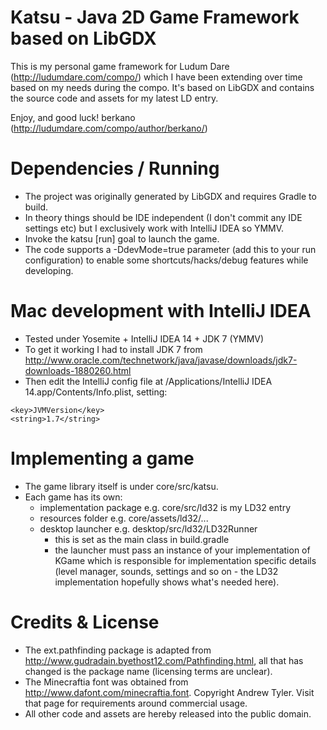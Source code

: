# Katsu - Java 2D Game Framework based on LibGDX

This is my personal game framework for Ludum Dare (http://ludumdare.com/compo/)
which I have been extending over time based on my needs during the compo.
It's based on LibGDX and contains the source code and assets for my latest LD entry.

Enjoy, and good luck!
berkano (http://ludumdare.com/compo/author/berkano/)

# Dependencies / Running

- The project was originally generated by LibGDX and requires Gradle to build.
- In theory things should be IDE independent (I don't commit any IDE settings etc) but I exclusively work with IntelliJ IDEA so YMMV.
- Invoke the katsu \[run\] goal to launch the game.
- The code supports a -DdevMode=true parameter (add this to your run configuration) to enable some shortcuts/hacks/debug features while developing.

# Mac development with IntelliJ IDEA

- Tested under Yosemite + IntelliJ IDEA 14 + JDK 7 (YMMV)
- To get it working I had to install JDK 7 from http://www.oracle.com/technetwork/java/javase/downloads/jdk7-downloads-1880260.html
- Then edit the IntelliJ config file at /Applications/IntelliJ IDEA 14.app/Contents/Info.plist, setting:
```
<key>JVMVersion</key>
<string>1.7</string>
```

# Implementing a game

- The game library itself is under core/src/katsu.
- Each game has its own:
    - implementation package e.g. core/src/ld32 is my LD32 entry
    - resources folder e.g. core/assets/ld32/...
    - desktop launcher e.g. desktop/src/ld32/LD32Runner
        - this is set as the main class in build.gradle
        - the launcher must pass an instance of your implementation of KGame which is responsible for implementation specific details (level manager, sounds, settings and so on - the LD32 implementation hopefully shows what's needed here).

# Credits & License

- The ext.pathfinding package is adapted from http://www.gudradain.byethost12.com/Pathfinding.html, all that has changed is the package name (licensing terms are unclear).
- The Minecraftia font was obtained from http://www.dafont.com/minecraftia.font. Copyright Andrew Tyler. Visit that page for requirements around commercial usage.
- All other code and assets are hereby released into the public domain.   